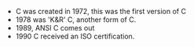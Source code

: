 - C was created in 1972, this was the first version of C
- 1978 was 'K&R' C, another form of C.
- 1989, ANSI C comes out
- 1990 C received an ISO certification.